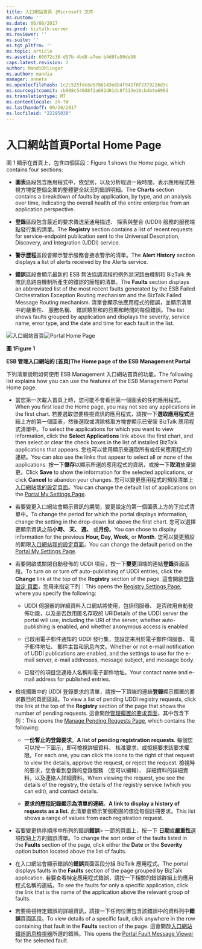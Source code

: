 ```yaml
---
title: 入口網站首頁 |Microsoft 文件
ms.custom: ''
ms.date: 06/08/2017
ms.prod: biztalk-server
ms.reviewer: ''
ms.suite: ''
ms.tgt_pltfrm: ''
ms.topic: article
ms.assetid: 60072c30-d57b-4bd8-a7ee-b4d0fa50de58
caps.latest.revision: 2
author: MandiOhlinger
ms.author: mandia
manager: anneta
ms.openlocfilehash: 1c2c525fdc8e5786143e8b4f942f0f2379226d3c
ms.sourcegitcommit: cb908c540d8f1a692d01dc8f313e16cb4b4e696d
ms.translationtype: MT
ms.contentlocale: zh-TW
ms.lasthandoff: 09/20/2017
ms.locfileid: "22295038"
---
```

# <a name="portal-home-page"></a><span data-ttu-id="f2f43-102">入口網站首頁</span><span class="sxs-lookup"><span data-stu-id="f2f43-102">Portal Home Page</span></span>
<span data-ttu-id="f2f43-103">圖 1 顯示在首頁上，包含四個區段：</span><span class="sxs-lookup"><span data-stu-id="f2f43-103">Figure 1 shows the Home page, which contains four sections:</span></span>  
  
-   <span data-ttu-id="f2f43-104">**圖表**區段包含應用程式中，依型別，以及分析經過一段時間，表示應用程式檢視方塊從整個企業的整體健全狀況的錯誤明細。</span><span class="sxs-lookup"><span data-stu-id="f2f43-104">The **Charts** section contains a breakdown of faults by application, by type, and an analysis over time, indicating the overall health of the entire enterprise from an application perspective.</span></span>  
  
-   <span data-ttu-id="f2f43-105">**登錄**區段包含最近的要求傳送至通用描述、 探索與整合 (UDDI) 服務的服務端點發行集的清單。</span><span class="sxs-lookup"><span data-stu-id="f2f43-105">The **Registry** section contains a list of recent requests for service-endpoint publication sent to the Universal Description, Discovery, and Integration (UDDI) service.</span></span>  
  
-   <span data-ttu-id="f2f43-106">**警示歷程**區段會顯示警示服務會接收警示的清單。</span><span class="sxs-lookup"><span data-stu-id="f2f43-106">The **Alert History** section displays a list of alerts received by the Alerts service.</span></span>  
  
-   <span data-ttu-id="f2f43-107">**錯誤**區段會顯示最新的 ESB 無法協調流程的例外狀況路由機制和 BizTalk 失敗訊息路由機制所產生的錯誤的簡短的清單。</span><span class="sxs-lookup"><span data-stu-id="f2f43-107">The **Faults** section displays an abbreviated list of the most recent faults generated by the ESB Failed Orchestration Exception Routing mechanism and the BizTalk Failed Message Routing mechanism.</span></span> <span data-ttu-id="f2f43-108">清單會顯示依應用程式的錯誤，並顯示清單中的嚴重性、 服務名稱、 錯誤類型和的日期和時間的每個錯誤。</span><span class="sxs-lookup"><span data-stu-id="f2f43-108">The list shows faults grouped by application and displays the severity, service name, error type, and the date and time for each fault in the list.</span></span>  
  
 <span data-ttu-id="f2f43-109">![入口網站首頁](../esb-toolkit/media/portalhomepage.gif "PortalHomePage")</span><span class="sxs-lookup"><span data-stu-id="f2f43-109">![Portal Home Page](../esb-toolkit/media/portalhomepage.gif "PortalHomePage")</span></span>  
  
 <span data-ttu-id="f2f43-110">**圖 1**</span><span class="sxs-lookup"><span data-stu-id="f2f43-110">**Figure 1**</span></span>  
  
 <span data-ttu-id="f2f43-111">**ESB 管理入口網站的 [首頁]**</span><span class="sxs-lookup"><span data-stu-id="f2f43-111">**The Home page of the ESB Management Portal**</span></span>  
  
 <span data-ttu-id="f2f43-112">下列清單說明如何使用 ESB Management 入口網站首頁的功能。</span><span class="sxs-lookup"><span data-stu-id="f2f43-112">The following list explains how you can use the features of the ESB Management Portal Home page.</span></span>  
  
-   <span data-ttu-id="f2f43-113">當您第一次載入首頁上時，您可能不會看到第一個圖表的任何應用程式。</span><span class="sxs-lookup"><span data-stu-id="f2f43-113">When you first load the Home page, you may not see any applications in the first chart.</span></span> <span data-ttu-id="f2f43-114">若要選取您要檢視資訊的應用程式，請按一下**選取應用程式**連結上方的第一個圖表，然後選取或清除核取方塊會顯示已安裝 BizTalk 應用程式清單中。</span><span class="sxs-lookup"><span data-stu-id="f2f43-114">To select the applications for which you want to view information, click the **Select Applications** link above the first chart, and then select or clear the check boxes in the list of installed BizTalk applications that appears.</span></span> <span data-ttu-id="f2f43-115">您也可以使用顯示來選取所有或任何應用程式的連結。</span><span class="sxs-lookup"><span data-stu-id="f2f43-115">You can also use the links that appear to select all or none of the applications.</span></span> <span data-ttu-id="f2f43-116">按一下**儲存**以顯示所選的應用程式的資訊，或按一下**取消**放棄變更。</span><span class="sxs-lookup"><span data-stu-id="f2f43-116">Click **Save** to show the information for the selected applications, or click **Cancel** to abandon your changes.</span></span> <span data-ttu-id="f2f43-117">您可以變更應用程式的預設清單上[入口網站我的設定頁面](../esb-toolkit/portal-my-settings-page.md)。</span><span class="sxs-lookup"><span data-stu-id="f2f43-117">You can change the default list of applications on the [Portal My Settings Page](../esb-toolkit/portal-my-settings-page.md).</span></span>  
  
-   <span data-ttu-id="f2f43-118">若要變更入口網站會顯示資訊的期間，變更設定的第一個圖表上方的下拉式清單中。</span><span class="sxs-lookup"><span data-stu-id="f2f43-118">To change the period for which the portal displays information, change the setting in the drop-down list above the first chart.</span></span> <span data-ttu-id="f2f43-119">您可以選擇要顯示資訊之前**小時、 天、 週、** 或**月份**。</span><span class="sxs-lookup"><span data-stu-id="f2f43-119">You can chose to display information for the previous **Hour, Day, Week,** or **Month**.</span></span> <span data-ttu-id="f2f43-120">您可以變更預設的期限[入口網站我的設定頁面](../esb-toolkit/portal-my-settings-page.md)。</span><span class="sxs-lookup"><span data-stu-id="f2f43-120">You can change the default period on the [Portal My Settings Page](../esb-toolkit/portal-my-settings-page.md).</span></span>  
  
-   <span data-ttu-id="f2f43-121">若要開啟或關閉自動發佈的 UDDI 項目，按一下**變更**頂端的連結**登錄**頁面區段。</span><span class="sxs-lookup"><span data-stu-id="f2f43-121">To turn on or turn off auto-publishing of UDDI entries, click the **Change** link at the top of the **Registry** section of the page.</span></span> <span data-ttu-id="f2f43-122">這會開啟[登錄設定 頁面](../esb-toolkit/registry-settings-page.md)，您用來指定下列：</span><span class="sxs-lookup"><span data-stu-id="f2f43-122">This opens the [Registry Settings Page](../esb-toolkit/registry-settings-page.md), where you specify the following:</span></span>  
  
    -   <span data-ttu-id="f2f43-123">UDDI 伺服器的詳細資料入口網站將使用，包括伺服器、 是否啟用自動發佈功能，以及是否啟用匿名存取的 URI</span><span class="sxs-lookup"><span data-stu-id="f2f43-123">Details of the UDDI server the portal will use, including the URI of the server, whether auto-publishing is enabled, and whether anonymous access is enabled</span></span>  
  
    -   <span data-ttu-id="f2f43-124">已啟用電子郵件通知的 UDDI 發行集，並設定来用於電子郵件伺服器、 電子郵件地址、 郵件主旨和訊息內文。</span><span class="sxs-lookup"><span data-stu-id="f2f43-124">Whether or not e-mail notification of UDDI publications are enabled, and the settings to use for the e-mail server, e-mail addresses, message subject, and message body.</span></span>  
  
    -   <span data-ttu-id="f2f43-125">已發行的項目您連絡人名稱和電子郵件地址。</span><span class="sxs-lookup"><span data-stu-id="f2f43-125">Your contact name and e-mail address for published entries.</span></span>  
  
-   <span data-ttu-id="f2f43-126">檢視擱置中的 UDDI 登錄要求的清單，請按一下頂端的連結**登錄**顯示擱置的要求數目的頁面區段。</span><span class="sxs-lookup"><span data-stu-id="f2f43-126">To view a list of pending UDDI registry requests, click the link at the top of the **Registry** section of the page that shows the number of pending requests.</span></span> <span data-ttu-id="f2f43-127">這會開啟[管理擱置的要求頁面](../esb-toolkit/manage-pending-requests-page.md)，其中包含下列：</span><span class="sxs-lookup"><span data-stu-id="f2f43-127">This opens the [Manage Pending Requests Page](../esb-toolkit/manage-pending-requests-page.md), which contains the following:</span></span>  
  
    -   <span data-ttu-id="f2f43-128">**一份暫止的登錄要求**。</span><span class="sxs-lookup"><span data-stu-id="f2f43-128">**A list of pending registration requests**.</span></span> <span data-ttu-id="f2f43-129">每個您可以按一下圖示，即可檢視詳細資料、 核准要求，或拒絕要求該要求權限。</span><span class="sxs-lookup"><span data-stu-id="f2f43-129">For each one, you can click the icons to the right of that request to view the details, approve the request, or reject the request.</span></span> <span data-ttu-id="f2f43-130">檢視時的要求，您會看到登錄的登錄服務 （您可以編輯）、 詳細資料的詳細資料，以及連絡人詳細資料。</span><span class="sxs-lookup"><span data-stu-id="f2f43-130">When viewing the request, you see the details of the registry, the details of the registry service (which you can edit), and contact details.</span></span>  
  
    -   <span data-ttu-id="f2f43-131">**要求的歷程記錄顯示為清單的連結**。</span><span class="sxs-lookup"><span data-stu-id="f2f43-131">**A link to display a history of requests as a list**.</span></span> <span data-ttu-id="f2f43-132">此清單會顯示某個範圍的值從每個註冊要求。</span><span class="sxs-lookup"><span data-stu-id="f2f43-132">This list shows a range of values from each registration request.</span></span>  
  
-   <span data-ttu-id="f2f43-133">若要變更排序順序中所列的錯誤**錯誤**> 一節的頁面上，按一下 **日期**或**嚴重性**選項按鈕上方的錯誤清單。</span><span class="sxs-lookup"><span data-stu-id="f2f43-133">To change the sort order of the faults listed in the **Faults** section of the page, click either the **Date** or the **Severity** option button located above the list of faults.</span></span>  
  
-   <span data-ttu-id="f2f43-134">在入口網站會顯示錯誤的**錯誤**頁面區段分組 BizTalk 應用程式。</span><span class="sxs-lookup"><span data-stu-id="f2f43-134">The portal displays faults in the **Faults** section of the page grouped by BizTalk application.</span></span> <span data-ttu-id="f2f43-135">若要查看特定應用程式錯誤，請按一下相關的錯誤群組上的應用程式名稱的連結。</span><span class="sxs-lookup"><span data-stu-id="f2f43-135">To see the faults for only a specific application, click the link that is the name of the application above the relevant group of faults.</span></span>  
  
-   <span data-ttu-id="f2f43-136">若要檢視特定錯誤的詳細資訊，請按一下任何位置包含該錯誤中的資料列中**錯誤**頁面區段。</span><span class="sxs-lookup"><span data-stu-id="f2f43-136">To view details of a specific fault, click anywhere in the row containing that fault in the **Faults** section of the page.</span></span> <span data-ttu-id="f2f43-137">這會開啟[入口網站錯誤訊息檢視器](../esb-toolkit/portal-fault-message-viewer.md)所選的錯誤。</span><span class="sxs-lookup"><span data-stu-id="f2f43-137">This opens the [Portal Fault Message Viewer](../esb-toolkit/portal-fault-message-viewer.md) for the selected fault.</span></span>